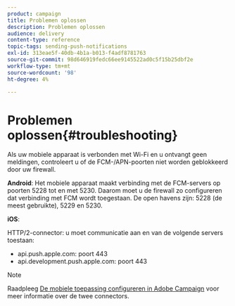 ```yaml
---
product: campaign
title: Problemen oplossen
description: Problemen oplossen
audience: delivery
content-type: reference
topic-tags: sending-push-notifications
exl-id: 313eae5f-40db-4b1a-b013-f4adf8781763
source-git-commit: 98d646919fedc66ee9145522ad0c5f15b25dbf2e
workflow-type: tm+mt
source-wordcount: '98'
ht-degree: 4%

---
```


# Problemen oplossen{#troubleshooting}

Als uw mobiele apparaat is verbonden met Wi-Fi en u ontvangt geen meldingen, controleert u of de FCM-/APN-poorten niet worden geblokkeerd door uw firewall.

**Android**: Het mobiele apparaat maakt verbinding met de FCM-servers op poorten 5228 tot en met 5230. Daarom moet u de firewall zo configureren dat verbinding met FCM wordt toegestaan. De open havens zijn: 5228 (de meest gebruikte), 5229 en 5230.

**iOS**:

HTTP/2-connector: u moet communicatie aan en van de volgende servers toestaan:

* api.push.apple.com: poort 443
* api.development.push.apple.com: poort 443

>[!NOTE]
>
>Raadpleeg [De mobiele toepassing configureren in Adobe Campaign](../../delivery/using/configuring-the-mobile-application.md) voor meer informatie over de twee connectors.
